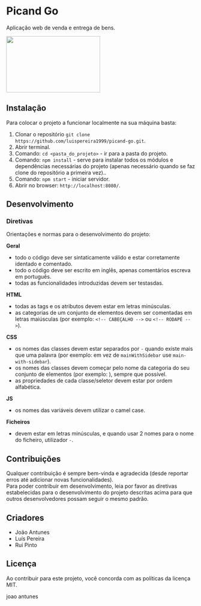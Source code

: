 # Picand Go
Aplicação web de venda e entrega de bens.

<img width="250" height="150" src="docs/Logótipo.png">

## Instalação
Para colocar o projeto a funcionar localmente na sua máquina basta:
1. Clonar o repositório ```git clone https://github.com/luispereira1999/picand-go.git```.
2. Abrir terminal.
3. Comando: ```cd <pasta_do_projeto>``` - ir para a pasta do projeto.
4. Comando: ```npm install``` - serve para instalar todos os módulos e dependências
necessárias do projeto (apenas necessário quando se faz clone do repositório a
primeira vez)..
5. Comando: ```npm start``` - iniciar servidor.
6. Abrir no browser: ```http://localhost:8080/```.


## Desenvolvimento
### Diretivas
Orientações e normas para o desenvolvimento do projeto:

**Geral**
- todo o código deve ser sintaticamente válido e estar corretamente identado e comentado.
- todo o código deve ser escrito em inglês, apenas comentários escreva em português.
- todas as funcionalidades introduzidas devem ser testasdas.

**HTML**
- todas as tags e os atributos devem estar em letras minúsculas.
- as categorias de um conjunto de elementos devem ser comentadas em letras maiúsculas (por exemplo: ```<!-- CABEÇALHO -->``` ou ```<!-- RODAPÉ -->```).

**CSS**
- os nomes das classes devem estar separados por ```-``` quando existe mais que uma palavra (por exemplo: em vez de ```mainWithSidebar``` use ```main-with-sidebar```).
- os nomes das classes devem começar pelo nome da categoria do seu conjunto de elementos (por exemplo: ), sempre que possível.
- as propriedades de cada classe/seletor devem estar por ordem alfabética.

**JS**
- os nomes das variáveis devem utilizar o camel case.

**Ficheiros**
- devem estar em letras minúsculas, e quando usar 2 nomes para o nome do ficheiro, utilizador ```-```.


## Contribuições
Qualquer contribuição é sempre bem-vinda e agradecida (desde reportar erros até adicionar novas funcionalidades).\
Para poder contribuir em desenvolvimento, leia por favor as diretivas estabelecidas para o desenvolvimento do projeto descritas acima para que outros desenvolvedores possam seguir o mesmo padrão.


## Criadores
- João Antunes
- Luís Pereira
- Rui Pinto


## Licença
Ao contribuir para este projeto, você concorda com as políticas da licença MIT.

joao antunes 